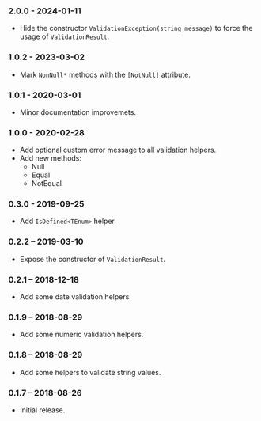 ### 2.0.0 - 2024-01-11

- Hide the constructor `ValidationException(string message)` to force the usage of `ValidationResult`.

### 1.0.2 - 2023-03-02

- Mark `NonNull*` methods with the `[NotNull]` attribute.

### 1.0.1 - 2020-03-01

- Minor documentation improvemets.

### 1.0.0 - 2020-02-28

- Add optional custom error message to all validation helpers.
- Add new methods:
  - Null
  - Equal
  - NotEqual


### 0.3.0 - 2019-09-25

- Add `IsDefined<TEnum>` helper.

### 0.2.2 – 2019-03-10

- Expose the constructor of `ValidationResult`.

### 0.2.1 – 2018-12-18

- Add some date validation helpers.

### 0.1.9 – 2018-08-29

- Add some numeric validation helpers.

### 0.1.8 – 2018-08-29

- Add some helpers to validate string values.

### 0.1.7 – 2018-08-26

- Initial release.